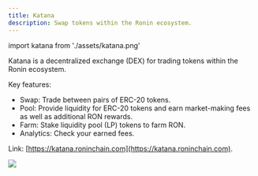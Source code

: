 ```yaml
---
title: Katana
description: Swap tokens within the Ronin ecosystem.
---
```


import katana from './assets/katana.png'

Katana is a decentralized exchange (DEX) for trading tokens within the Ronin ecosystem.

Key features:

* Swap: Trade between pairs of ERC-20 tokens.
* Pool: Provide liquidity for ERC-20 tokens and earn market-making fees as well as additional RON rewards.
* Farm: Stake liquidity pool (LP) tokens to farm RON.
* Analytics: Check your earned fees.

Link: [https://katana.roninchain.com](https://katana.roninchain.com).

<img src={katana} width={1200} />
